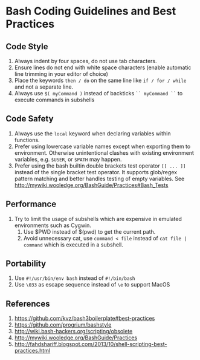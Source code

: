 # Bash Coding Guidelines and Best Practices


## Code Style
1. Always indent by four spaces, do not use tab characters.
1. Ensure lines do not end with white space characters (enable automatic line trimming in your editor of choice)
1. Place the keywords `then / do` on the same line like `if / for / while` and not a separate line.
1. Always use `$( myCommand )` instead of backticks ` `` myCommand `` ` to execute commands in subshells


## Code Safety
1. Always use the `local` keyword when declaring variables within functions.
1. Prefer using lowercase variable names except when exporting them to environment. Otherwise unintentional clashes with existing environment variables, e.g. `$USER`, or `$PATH` may happen.
1. Prefer using the bash builtin double brackets test operator `[[ ... ]]` instead of the single bracket test operator. It supports glob/regex pattern matching and better handles testing of empty variables. See http://mywiki.wooledge.org/BashGuide/Practices#Bash_Tests


## Performance
1. Try to limit the usage of subshells which are expensive in emulated environments such as Cygwin.
    1. Use $PWD instead of $(pwd) to get the current path.
    1. Avoid unnecessary cat, use `command < file` instead of `cat file | command` which is executed in a subshell.

## Portability
1. Use `#!/usr/bin/env bash` instead of `#!/bin/bash`
1. Use `\033` as escape sequence instead of `\e` to support MacOS


## References

1. https://github.com/kvz/bash3boilerplate#best-practices
1. https://github.com/progrium/bashstyle
1. http://wiki.bash-hackers.org/scripting/obsolete
1. http://mywiki.wooledge.org/BashGuide/Practices
1. http://fahdshariff.blogspot.com/2013/10/shell-scripting-best-practices.html
